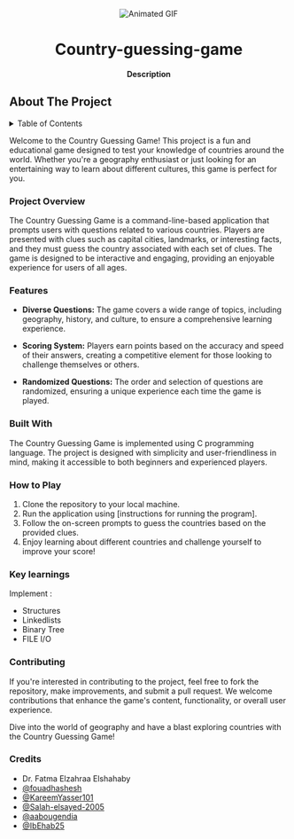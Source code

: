 <p align="center">
  <img src="https://media4.giphy.com/media/VI2UC13hwWin1MIfmi/giphy.gif?cid=ecf05e477i2c7rbnvoxvvte01xq2lefm0kln5r2f7ffjt6f3&ep=v1_gifs_search&rid=giphy.gif&ct=g" alt="Animated GIF">
</p>

 <h1 align="center">Country-guessing-game</h1>
<p align="center"><strong>Description</strong>
<br/>
<h2>About The Project</h2>
<details>
  <summary>Table of Contents</summary>
  <ol>
    <li>
      <a href="#project-overview">Project Overview</a>
    </li>
    <li>
      <a href="#features">Features</a>
      <ul>
        <li><a href="#built-with">Built With</a></li>
        <li><a href="#how-to-play">How to Play</a></li>
      </ul>
    </li>
    <li><a href="#key-learnings">Key learnings</a></li>
    <li><a href="#contributing">Contributing</a></li>
    <li><a href="#credits">Credits</a></li>
  </ol>
</details>


Welcome to the Country Guessing Game! This project is a fun and educational game designed to test your knowledge of countries around the world. Whether you're a geography enthusiast or just looking for an entertaining way to learn about different cultures, this game is perfect for you.


### Project Overview

The Country Guessing Game is a command-line-based application that prompts users with questions related to various countries. Players are presented with clues such as capital cities, landmarks, or interesting facts, and they must guess the country associated with each set of clues. The game is designed to be interactive and engaging, providing an enjoyable experience for users of all ages.

### Features

- **Diverse Questions:** The game covers a wide range of topics, including geography, history, and culture, to ensure a comprehensive learning experience.
  
- **Scoring System:** Players earn points based on the accuracy and speed of their answers, creating a competitive element for those looking to challenge themselves or others.

- **Randomized Questions:** The order and selection of questions are randomized, ensuring a unique experience each time the game is played.


### Built With

The Country Guessing Game is implemented using C programming language. The project is designed with simplicity and user-friendliness in mind, making it accessible to both beginners and experienced players.

### How to Play

1. Clone the repository to your local machine.
2. Run the application using [instructions for running the program].
3. Follow the on-screen prompts to guess the countries based on the provided clues.
4. Enjoy learning about different countries and challenge yourself to improve your score!


### Key learnings 

 Implement :
 
- Structures
- Linkedlists
- Binary Tree
- FILE I/O


### Contributing
If you're interested in contributing to the project, feel free to fork the repository, make improvements, and submit a pull request. We welcome contributions that enhance the game's content, functionality, or overall user experience.

Dive into the world of geography and have a blast exploring countries with the Country Guessing Game!

### Credits

- Dr. Fatma Elzahraa Elshahaby
- [@fouadhashesh](https://github.com/fouadhashesh)
- [@KareemYasser101](https://github.com/KareemYasser101)
- [@Salah-elsayed-2005](https://github.com/Salah-elsayed-2005)
- [@aabougendia](https://github.com/aabougendia)
- [@IbEhab25](https://github.com/IbEhab25)
